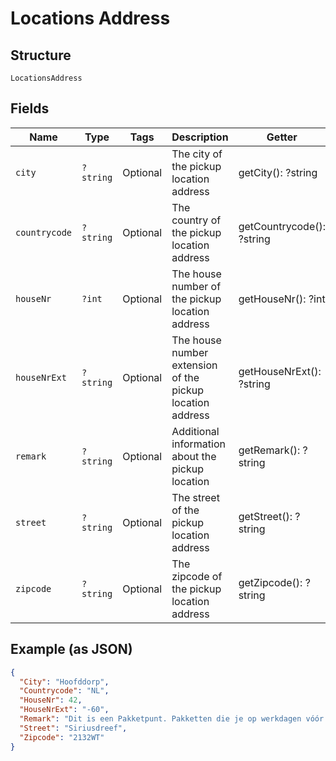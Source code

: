 
# Locations Address

## Structure

`LocationsAddress`

## Fields

| Name | Type | Tags | Description | Getter | Setter |
|  --- | --- | --- | --- | --- | --- |
| `city` | `?string` | Optional | The city of the pickup location address | getCity(): ?string | setCity(?string city): void |
| `countrycode` | `?string` | Optional | The country of the pickup location address | getCountrycode(): ?string | setCountrycode(?string countrycode): void |
| `houseNr` | `?int` | Optional | The house number of the pickup location address | getHouseNr(): ?int | setHouseNr(?int houseNr): void |
| `houseNrExt` | `?string` | Optional | The house number extension of the pickup location address | getHouseNrExt(): ?string | setHouseNrExt(?string houseNrExt): void |
| `remark` | `?string` | Optional | Additional information about the pickup location | getRemark(): ?string | setRemark(?string remark): void |
| `street` | `?string` | Optional | The street of the pickup location address | getStreet(): ?string | setStreet(?string street): void |
| `zipcode` | `?string` | Optional | The zipcode of the pickup location address | getZipcode(): ?string | setZipcode(?string zipcode): void |

## Example (as JSON)

```json
{
  "City": "Hoofddorp",
  "Countrycode": "NL",
  "HouseNr": 42,
  "HouseNrExt": "-60",
  "Remark": "Dit is een Pakketpunt. Pakketten die je op werkdagen vóór lichtingstijd afgeeft, bezorgen we binnen Nederland de volgende dag. Op zaterdag worden alléén pakketten die je afgeeft voor 15:00 uur maandag bezorgd.",
  "Street": "Siriusdreef",
  "Zipcode": "2132WT"
}
```

